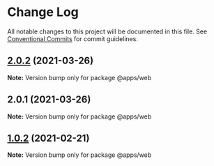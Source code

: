 # Change Log

All notable changes to this project will be documented in this file.
See [Conventional Commits](https://conventionalcommits.org) for commit guidelines.

## [2.0.2](https://github.com/Libikk/lerna-monorepo/compare/v2.0.1...v2.0.2) (2021-03-26)

**Note:** Version bump only for package @apps/web





## 2.0.1 (2021-03-26)

**Note:** Version bump only for package @apps/web





## [1.0.2](https://github.com/Libikk/lerna-monorepo/compare/@apps/web@1.0.1...@apps/web@1.0.2) (2021-02-21)

**Note:** Version bump only for package @apps/web
